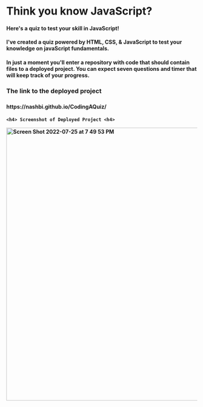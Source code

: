 # Think you know JavaScript?
<h4> Here's a quiz to test your skill in JavaScript! <h4>

<h4> I've created a quiz powered by HTML, CSS, & JavaScript to test your knowledge on javaScript fundamentals. <h4> 
  
<p> In just a moment you'll enter a repository with code that should contain files to a deployed project. You can expect seven questions and timer that will keep track of your progress.<p> 
  
<h3> The link to the deployed project <h3>
  <h4> https://nashbi.github.io/CodingAQuiz/ <h4>
    
    <h4> Screenshot of Deployed Project <h4>
<img width="721" alt="Screen Shot 2022-07-25 at 7 49 53 PM" src="https://user-images.githubusercontent.com/107282167/180893721-7e3d42a0-f3f1-47bc-95ff-6fc5e2a820ac.png">
    
